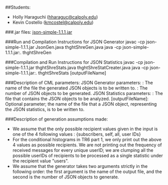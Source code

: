 ##Students:
* Holly Haraguchi (hharaguc@calpoly.edu)
* Kevin Costello (kmcostel@calpoly.edu)

###.jar files: [json-simple-1.1.1.jar](https://code.google.com/archive/p/json-simple/downloads)

###Run and Compilation Instructions for JSON Generator
    javac -cp json-simple-1.1.1.jar JsonGen.java thghtShreGen.java
    java -cp json-simple-1.1.1.jar:. thghtShreGen <outputFileName> <numJsonObjects> 

###Compilation and Run Instructions for JSON Statistics
    javac -cp json-simple-1.1.1.jar thghtShreStats.java thghtShreStatCreater.java
    java -cp json-simple-1.1.1.jar:. thghtShreStats  <jsonInputFileName> [outputFileName]

###Description of CML parameters:
	JSON Generator parameters:
		<outputFileName>: The name of the file the generated JSON objects is to be written to.
		<numJsonObjects>: The number of JSON objects to be generated.
	JSON Statistics parameters:
		<jsonInputFileName>: The file that contains the JSON objects to be analyzed.
		[outputFileName]: Optional parameter; the name of the file that a JSON object, representing the JSON statistics, is to be written to.

###Description of generation assumptions made:
* We assume that the only possible recipient values given in the input is one of the 4 following values : {subscribers, self, all, user IDs}
* For the conditional histograms in TR6 part 1, we only print out the above 4 values as possible recipients. We are not printing out the frequency of received messages for every unique userID; we are clumping all the possible userIDs of recipients to be processed as a single statistic under the recipient value "users".
* We assume that the generator takes two arguments strictly in the following order: the first argument is the name of the output file, and the second is the number of JSON objects to generate.
